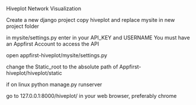 Hiveplot Network Visualization


Create a new django project
copy hiveplot and replace mysite in new project folder

in mysite/settings.py enter in your API_KEY and USERNAME
You must have an Appfirst Account to access the API

open appfirst-hiveplot/mysite/settings.py 

change the Static_root to the absolute path of Appfirst-hiveplot/hiveplot/static 




if on linux
python manage.py runserver

go to 127.0.0.1:8000/hiveplot/ in your web browser, preferably chrome
